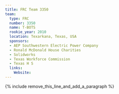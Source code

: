 ```yaml
---
title: FRC Team 3350
team:
  type: FRC
  number: 3350
  name: T-BOTS
  rookie_year: 2010
  location: Texarkana, Texas, USA
  sponsors:
  - AEP Southwestern Electric Power Company
  - Ronald McDonald House Charities
  - Solidworks
  - Texas Workforce Commission
  - Texas H S
  links:
    Website:
---
```


{% include remove_this_line_and_add_a_paragraph %}